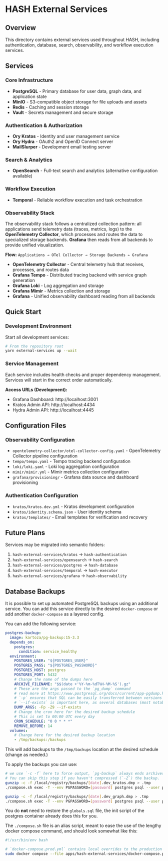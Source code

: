 # HASH External Services

## Overview

This directory contains external services used throughout HASH, including authentication, database, search, observability, and workflow execution services.

## Services

### Core Infrastructure

- **PostgreSQL** - Primary database for user data, graph data, and application state
- **MinIO** - S3-compatible object storage for file uploads and assets
- **Redis** - Caching and session storage
- **Vault** - Secrets management and secure storage

### Authentication & Authorization

- **Ory Kratos** - Identity and user management service
- **Ory Hydra** - OAuth2 and OpenID Connect server
- **MailSlurper** - Development email testing server

### Search & Analytics

- **OpenSearch** - Full-text search and analytics (alternative configuration available)

### Workflow Execution

- **Temporal** - Reliable workflow execution and task orchestration

### Observability Stack

The observability stack follows a centralized collection pattern: all applications send telemetry data (traces, metrics, logs) to the **OpenTelemetry Collector**, which processes and routes the data to specialized storage backends. **Grafana** then reads from all backends to provide unified visualization.

**Flow:** `Applications → OTel Collector → Storage Backends ← Grafana`

- **OpenTelemetry Collector** - Central telemetry hub that receives, processes, and routes data
- **Grafana Tempo** - Distributed tracing backend with service graph generation
- **Grafana Loki** - Log aggregation and storage
- **Grafana Mimir** - Metrics collection and storage
- **Grafana** - Unified observability dashboard reading from all backends

## Quick Start

### Development Environment

Start all development services:

```bash
# From the repository root
yarn external-services up --wait
```

### Service Management

Each service includes health checks and proper dependency management. Services will start in the correct order automatically.

**Access URLs (Development):**

- Grafana Dashboard: http://localhost:3001
- Kratos Admin API: http://localhost:4434
- Hydra Admin API: http://localhost:4445

## Configuration Files

### Observability Configuration

- `opentelemetry-collector/otel-collector-config.yaml` - OpenTelemetry Collector pipeline configuration
- `tempo/tempo.yaml` - Tempo tracing backend configuration
- `loki/loki.yaml` - Loki log aggregation configuration
- `mimir/mimir.yml` - Mimir metrics collection configuration
- `grafana/provisioning/` - Grafana data source and dashboard provisioning

### Authentication Configuration

- `kratos/kratos.dev.yml` - Kratos development configuration
- `kratos/identity.schema.json` - User identity schema
- `kratos/templates/` - Email templates for verification and recovery

## Future Plans

Services may be migrated into semantic folders:

1. `hash-external-services/kratos` → `hash-authentication`
2. `hash-external-services/opensearch` → `hash-search`
3. `hash-external-services/postgres` → `hash-database`
4. `hash-external-services/temporal` → `hash-executor`
5. `hash-external-services/grafana` → `hash-observability`

## Database Backups

It is possible to set up automated PostgreSQL backups using an additional service. You can add this service directly to the desired `docker-compose` or add another `docker-compose` as a layered config.

You can add the following service:

```yaml
postgres-backup:
  image: kartoza/pg-backup:15-3.3
  depends_on:
    postgres:
      condition: service_healthy
  environment:
    POSTGRES_USER: "${POSTGRES_USER}"
    POSTGRES_PASS: "${POSTGRES_PASSWORD}"
    POSTGRES_HOST: postgres
    POSTGRES_PORT: 5432
    # Change the name of the dumps here
    ARCHIVE_FILENAME: "$$(date +'%Y-%m-%dT%H-%M-%S').gz"
    # These are the args passed to the `pg_dump` command
    # read more at https://www.postgresql.org/docs/current/app-pgdump.html#PG-DUMP-OPTIONS
    # `-p` ensures that SQL can be easily transferred between versions
    # `--if-exists` is important here, as several databases (most notably `realtime`) already create schemas, which would otherwise lead to an error while applying the backup.
    DUMP_ARGS: -Fp -Z9 --if-exists
    # Change the cron here for the desired backup schedule
    # This is set to 00:00 UTC every day
    CRON_SCHEDULE: "0 0 * * *"
    REMOVE_BEFORE: 14
  volumes:
    # Change here for the desired backup location
    - /tmp/backups:/backups
```

This will add backups to the `/tmp/backups` location at the desired schedule (change as needed.)

To apply the backups you can use:

```bash
# we use `-c -f` here to force output, `pg-backup` always ends archives with `.dmp`, which gunzip will otherwise refuse to uncompress
# You can skip this step if you haven't compressed (`-Z`) the backup.
gunzip -c -f /local/registry/backups/[date].dev_kratos.dmp > .tmp
./compose.sh exec -T --env PGPASSWORD=[password] postgres psql --user postgres dev_kratos -v ON_ERROR_STOP=1 < .tmp

gunzip -c -f /local/registry/backups/[date].dev_graph.dmp > .tmp
./compose.sh exec -T --env PGPASSWORD=[password] postgres psql --user postgres dev_graph -v ON_ERROR_STOP=1 < .tmp
```

You do **not** need to restore the `globals.sql` file, the init script of the postgres container already does this for you.

The `./compose.sh` file is an alias script, meant to ease the use of the lengthy docker compose command, and should look somewhat like this:

```bash
#!/usr/bin/env bash

# `docker-compose.prod.yml` contains local overrides to the production docker compose file, like custom volume mounts or the backup solution.
sudo docker compose --file apps/hash-external-services/docker-compose.prod.yml --file docker-compose.prod.yml --env-file .env.prod ${@}
```
